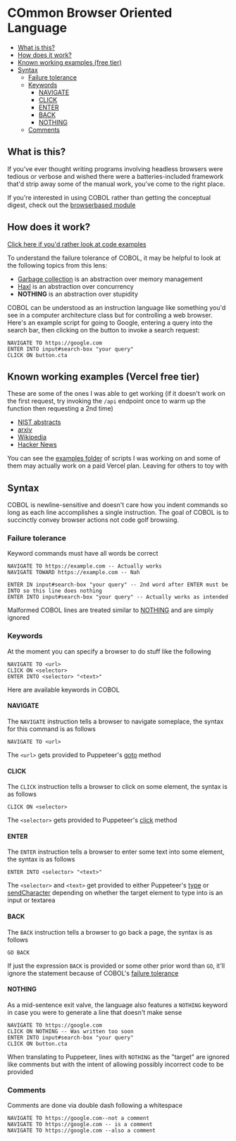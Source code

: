 # COmmon Browser Oriented Language

* [What is this?](#what-is-this)
* [How does it work?](#how-does-it-work)
* [Known working examples (free tier)](#known-working-examples-vercel-free-tier)
* [Syntax](#syntax)
  * [Failure tolerance](#failure-tolerance)
  * [Keywords](#keywords)
	* [NAVIGATE](#navigate)
	* [CLICK](#click)
	* [ENTER](#enter)
	* [BACK](#back)
	* [NOTHING](#nothing)
  * [Comments](#comments)

## What is this?

If you've ever thought writing programs involving headless browsers were tedious or verbose and wished there were a batteries-included framework that'd strip away some of the manual work, you've come to the right place.

If you're interested in using COBOL rather than getting the conceptual digest, check out the [browserbased module](https://github.com/yevbar/browserbased/blob/master/browserbased/README.md#control-browsers-using-cobol)

## How does it work?

[Click here if you'd rather look at code examples](#known-working-examples-free-tier)

To understand the failure tolerance of COBOL, it may be helpful to look at the following topics from this lens:

* [Garbage collection](https://en.wikipedia.org/wiki/Garbage_collection_(computer_science)) is an abstraction over memory management
* [Haxl](https://www.youtube.com/watch?v=sT6VJkkhy0o) is an abstraction over concurrency
* **NOTHING** is an abstraction over stupidity

COBOL can be understood as an instruction language like something you'd see in a computer architecture class but for controlling a web browser. Here's an example script for going to Google, entering a query into the search bar, then clicking on the button to invoke a search request:

```
NAVIGATE TO https://google.com
ENTER INTO input#search-box "your query"
CLICK ON button.cta
```

## Known working examples (Vercel free tier)

These are some of the ones I was able to get working (if it doesn't work on the first request, try invoking the `/api` endpoint once to warm up the function then requesting a 2nd time)

- [NIST abstracts](https://github.com/yevbar/browserbased/blob/master/cobol/examples/nist.cobol)
- [arxiv](https://github.com/yevbar/browserbased/blob/master/cobol/examples/arxiv.cobol)
- [Wikipedia](https://github.com/yevbar/browserbased/blob/master/cobol/examples/wikipedia.cobol)
- [Hacker News](https://github.com/yevbar/browserbased/blob/master/cobol/examples/hackernews.cobol)

You can see the <a href="https://github.com/yevbar/browserbased/tree/master/cobol/examples">examples folder</a> of scripts I was working on and some of them may actually work on a paid Vercel plan. Leaving for others to toy with

## Syntax

COBOL is newline-sensitive and doesn't care how you indent commands so long as each line accomplishes a single instruction. The goal of COBOL is to succinctly convey browser actions not code golf browsing.

### Failure tolerance

Keyword commands must have all words be correct

```
NAVIGATE TO https://example.com -- Actually works
NAVIGATE TOWARD https://example.com -- Nah

ENTER IN input#search-box "your query" -- 2nd word after ENTER must be INTO so this line does nothing
ENTER INTO input#search-box "your query" -- Actually works as intended
```

Malformed COBOL lines are treated similar to [NOTHING](#nothing) and are simply ignored

### Keywords

At the moment you can specify a browser to do stuff like the following

```
NAVIGATE TO <url>
CLICK ON <selector>
ENTER INTO <selector> "<text>"
```

Here are available keywords in COBOL

#### NAVIGATE

The `NAVIGATE` instruction tells a browser to navigate someplace, the syntax for this command is as follows

```
NAVIGATE TO <url>
```

The `<url>` gets provided to Puppeteer's [goto](https://pptr.dev/api/puppeteer.page.goto) method

#### CLICK

The `CLICK` instruction tells a browser to click on some element, the syntax is as follows

```
CLICK ON <selector>
```

The `<selector>` gets provided to Puppeteer's [click](https://pptr.dev/api/puppeteer.page.click) method

#### ENTER

The `ENTER` instruction tells a browser to enter some text into some element, the syntax is as follows

```
ENTER INTO <selector> "<text>"
```

The `<selector>` and `<text>` get provided to either Puppeteer's [type](https://pptr.dev/api/puppeteer.page.type) or [sendCharacter](https://pptr.dev/api/puppeteer.keyboard.sendcharacter) depending on whether the target element to type into is an input or textarea

#### BACK

The `BACK` instruction tells a browser to go back a page, the syntax is as follows

```
GO BACK
```

If just the expression `BACK` is provided or some other prior word than `GO`, it'll ignore the statement because of COBOL's [failure tolerance](#failure-tolerance)

#### NOTHING

As a mid-sentence exit valve, the language also features a `NOTHING` keyword in case you were to generate a line that doesn't make sense

```
NAVIGATE TO https://google.com
CLICK ON NOTHING -- Was written too soon
ENTER INTO input#search-box "your query"
CLICK ON button.cta
```

When translating to Puppeteer, lines with `NOTHING` as the "target" are ignored like comments but with the intent of allowing possibly incorrect code to be provided

### Comments

Comments are done via double dash following a whitespace

```
NAVIGATE TO https://google.com--not a comment
NAVIGATE TO https://google.com -- is a comment
NAVIGATE TO https://google.com --also a comment
```
